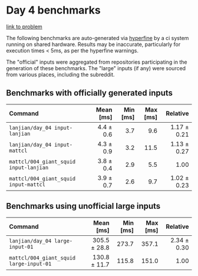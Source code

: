 # Day 4 benchmarks

[link to problem](http://adventofcode.com/2021/day/4)

The following benchmarks are auto-generated via [hyperfine](https://github.com/sharkdp/hyperfine) by a ci system running on shared hardware. Results may be inaccurate, particularly for execution times < 5ms, as per the hyperfine warnings.

The "official" inputs were aggregated from repositories participating in the generation of these benchmarks. The "large" inputs (if any) were sourced from various places, including the subreddit.

## Benchmarks with officially generated inputs
| Command | Mean [ms] | Min [ms] | Max [ms] | Relative |
|:---|---:|---:|---:|---:|
| `lanjian/day_04 input-lanjian` | 4.4 ± 0.6 | 3.7 | 9.6 | 1.17 ± 0.21 |
| `lanjian/day_04 input-mattcl` | 4.3 ± 0.9 | 3.2 | 11.5 | 1.13 ± 0.27 |
| `mattcl/004_giant_squid input-lanjian` | 3.8 ± 0.4 | 2.9 | 5.5 | 1.00 |
| `mattcl/004_giant_squid input-mattcl` | 3.9 ± 0.7 | 2.6 | 9.7 | 1.02 ± 0.23 |
## Benchmarks using unofficial large inputs
| Command | Mean [ms] | Min [ms] | Max [ms] | Relative |
|:---|---:|---:|---:|---:|
| `lanjian/day_04 large-input-01` | 305.5 ± 28.8 | 273.7 | 357.1 | 2.34 ± 0.30 |
| `mattcl/004_giant_squid large-input-01` | 130.8 ± 11.7 | 115.8 | 151.0 | 1.00 |
